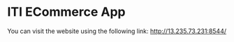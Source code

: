 # ITI ECommerce App

You can visit the website using the following link:
http://13.235.73.231:8544/
